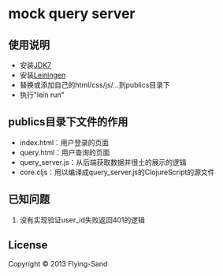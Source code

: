 #   mock query server

## 使用说明

*   安装[JDK7](http://java.oracle.com)
*   安装[Leiningen](https://github.com/technomancy/leiningen)
*   替换或添加自己的html/css/js/...到publics目录下
*   执行"lein run"

##  publics目录下文件的作用

*   index.html：用户登录的页面
*   query.html：用户查询的页面
*   query_server.js：从后端获取数据并很土的展示的逻辑
*   core.cljs：用以编译成query_server.js的ClojureScript的源文件

##  已知问题

1.  没有实现验证user_id失败返回401的逻辑

##  License

Copyright © 2013 Flying-Sand
